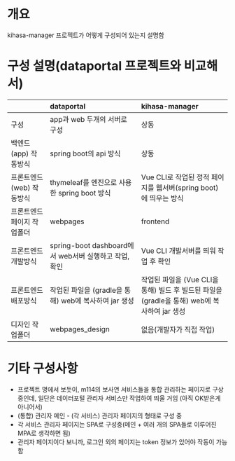 # 개요
kihasa-manager 프로젝트가 어떻게 구성되어 있는지 설명함

# 구성 설명(dataportal 프로젝트와 비교해서)
| |dataportal|kihasa-manager|
|:--|:--|:--|
|구성|app과 web 두개의 서버로 구성|상동|
|백엔드(app) 작동방식|spring boot의 api 방식|상동|
|프론트엔드(web) 작동방식|thymeleaf를 엔진으로 사용한 spring boot 방식|Vue CLI로 작업된 정적 페이지를 웹서버(spring boot)에 띄우는 방식|
|프론트엔드 페이지 작업폴더|webpages|frontend|
|프론트엔드 개발방식|spring-boot dashboard에서 web서버 실행하고 작업, 확인|Vue CLI 개발서버를 띄워 작업 후 확인|
|프론트엔드 배포방식|작업된 파일을 (gradle을 통해) web에 복사하여 jar 생성|작업된 파일을 (Vue CLI을 통해) 빌드 후 빌드된 파일을 (gradle을 통해) web에 복사하여 jar 생성|
|디자인 작업폴더|webpages_design|없음(개발자가 직접 작업)|

# 기타 구성사항
- 프로젝트 명에서 보듯이, m114의 보사연 서비스들을 통합 관리하는 페이지로 구상중인데, 일단은 데이터포털 관리자 서비스만 작업하여 띄울 거임
(아직 OK받은게 아니어서)
- (통합) 관리자 메인 - (각 서비스) 관리자 페이지의 형태로 구성 중
- 각 서비스 관리자 페이지는 SPA로 구성중(메인 + 여러 개의 SPA들로 이루어진 MPA로 생각하면 됨)
- 관리자 페이지이다 보니까, 로그인 외의 페이지는 token 정보가 있어야 작동이 가능함